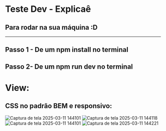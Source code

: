 # **Teste Dev - Explicaê**

## Para rodar na sua máquina :D 
-------------------------------------------
## Passo 1 - De um npm install no terminal
## Passo 2- De um npm run dev no terminal

# View: 
## CSS no padrão BEM e responsivo:

![Captura de tela 2025-03-11 144101](https://github.com/user-attachments/assets/1622657e-0313-45ed-a6db-7b1ad577bd96)
![Captura de tela 2025-03-11 144118](https://github.com/user-attachments/assets/8acb56a4-e764-4cc0-9d10-3eb2687dc89e)
![Captura de tela 2025-03-11 144101](https://github.com/user-attachments/assets/f50c012b-94b3-43f4-9ac4-a04c112381fa)
![Captura de tela 2025-03-11 144221](https://github.com/user-attachments/assets/8ca74187-b162-4a1b-a748-e6c307a7caa3)
